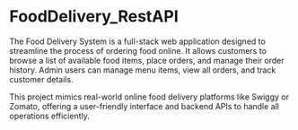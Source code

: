 # FoodDelivery_RestAPI

The Food Delivery System is a full-stack web application designed to streamline the process of ordering food online. It allows customers to browse a list of available food items, place orders, and manage their order history. Admin users can manage menu items, view all orders, and track customer details.

This project mimics real-world online food delivery platforms like Swiggy or Zomato, offering a user-friendly interface and backend APIs to handle all operations efficiently.
